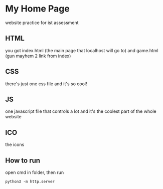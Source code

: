 # My Home Page
website practice for ist assessment
## HTML
you got index.html (the main page that localhost will go to) and game.html (gun mayhem 2 link from index)
## CSS
there's just one css file and it's so cool!
## JS
one javascript file that controls a lot and it's the coolest part of the whole website
## ICO
the icons
## How to run
open cmd in folder, then run
```
python3 -m http.server
```